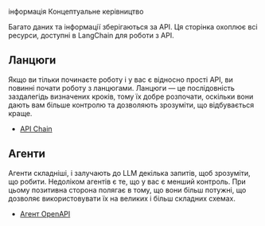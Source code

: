 інформація Концептуальне керівництво

Багато даних та інформації зберігаються за API. Ця сторінка охоплює всі ресурси, доступні в LangChain для роботи з API.

## Ланцюги

Якщо ви тільки починаєте роботу і у вас є відносно прості API, ви повинні почати роботу з ланцюгами. Ланцюги — це послідовність заздалегідь визначених кроків, тому їх добре розпочати, оскільки вони дають вам більше контролю та дозволяють зрозуміти, що відбувається краще.

- [API Chain](../modules/chains/other_chains/api_chain.mdx)

## Агенти

Агенти складніші, і залучають до LLM декілька запитів, щоб зрозуміти, що робити. Недоліком агентів є те, що у вас є менший контроль. При цьому позитивна сторона полягає в тому, що вони більш потужні, що дозволяє використовувати їх на великих і більш складних схемах.

- [Агент OpenAPI](../modules/agents/toolkits/openapi.md)
